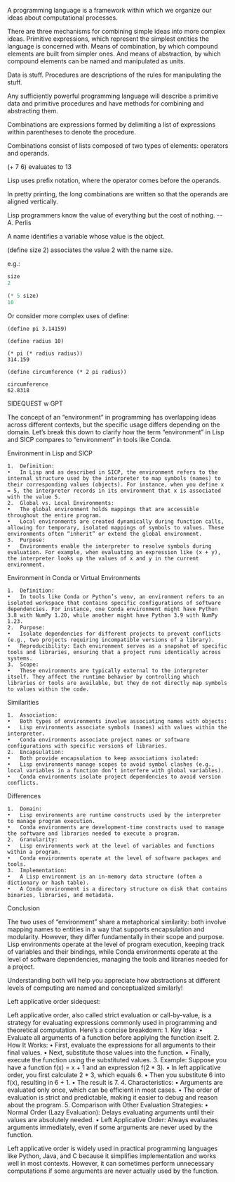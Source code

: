 A programming language is a framework within which we 
organize our ideas about computational processes.

There are three mechanisms for combining simple ideas 
into more complex ideas. Primitive expressions, which 
represent the simplest entities the language is 
concerned with. Means of combination, by which compound 
elements are built from simpler ones. And means of 
abstraction, by which compound elements can be named 
and manipulated as units.

Data is stuff. Procedures are descriptions of the 
rules for manipulating the stuff.

Any sufficiently powerful programming language will 
describe a primitive data and primitive procedures 
and have methods for combining and abstracting them.

Combinations are expressions formed by delimiting a 
list of expressions within parentheses to denote the procedure.

Combinations consist of lists composed of two types of elements:
operators and operands.

(+ 7 6) evaluates to 13

Lisp uses prefix notation, where the operator comes before 
the operands.

In pretty printing, the long combinations are written 
so that the operands are aligned vertically.

Lisp programmers know the value of everything 
but the cost of nothing. -- A. Perlis

A name identifies a variable whose value is the object.

(define size 2) associates the value 2 with the name size.

e.g.:
```lisp
size
2

(* 5 size)
10
```

Or consider more complex uses of define:

```Lisp
(define pi 3.14159)

(define radius 10)

(* pi (* radius radius))
314.159

(define circumference (* 2 pi radius))

circumference
62.8318
```

SIDEQUEST w GPT

The concept of an “environment” in programming has overlapping ideas across different contexts, but the specific usage differs depending on the domain. Let’s break this down to clarify how the term “environment” in Lisp and SICP compares to “environment” in tools like Conda.

Environment in Lisp and SICP

	1.	Definition:
	•	In Lisp and as described in SICP, the environment refers to the internal structure used by the interpreter to map symbols (names) to their corresponding values (objects). For instance, when you define x = 5, the interpreter records in its environment that x is associated with the value 5.
	2.	Global vs. Local Environments:
	•	The global environment holds mappings that are accessible throughout the entire program.
	•	Local environments are created dynamically during function calls, allowing for temporary, isolated mappings of symbols to values. These environments often “inherit” or extend the global environment.
	3.	Purpose:
	•	Environments enable the interpreter to resolve symbols during evaluation. For example, when evaluating an expression like (x + y), the interpreter looks up the values of x and y in the current environment.

Environment in Conda or Virtual Environments

	1.	Definition:
	•	In tools like Conda or Python’s venv, an environment refers to an isolated workspace that contains specific configurations of software dependencies. For instance, one Conda environment might have Python 3.8 with NumPy 1.20, while another might have Python 3.9 with NumPy 1.23.
	2.	Purpose:
	•	Isolate dependencies for different projects to prevent conflicts (e.g., two projects requiring incompatible versions of a library).
	•	Reproducibility: Each environment serves as a snapshot of specific tools and libraries, ensuring that a project runs identically across systems.
	3.	Scope:
	•	These environments are typically external to the interpreter itself. They affect the runtime behavior by controlling which libraries or tools are available, but they do not directly map symbols to values within the code.

Similarities

	1.	Association:
	•	Both types of environments involve associating names with objects:
	•	Lisp environments associate symbols (names) with values within the interpreter.
	•	Conda environments associate project names or software configurations with specific versions of libraries.
	2.	Encapsulation:
	•	Both provide encapsulation to keep associations isolated:
	•	Lisp environments manage scopes to avoid symbol clashes (e.g., local variables in a function don’t interfere with global variables).
	•	Conda environments isolate project dependencies to avoid version conflicts.

Differences

	1.	Domain:
	•	Lisp environments are runtime constructs used by the interpreter to manage program execution.
	•	Conda environments are development-time constructs used to manage the software and libraries needed to execute a program.
	2.	Granularity:
	•	Lisp environments work at the level of variables and functions within a program.
	•	Conda environments operate at the level of software packages and tools.
	3.	Implementation:
	•	A Lisp environment is an in-memory data structure (often a dictionary or hash table).
	•	A Conda environment is a directory structure on disk that contains binaries, libraries, and metadata.

Conclusion

The two uses of “environment” share a metaphorical similarity: both involve mapping names to entities in a way that supports encapsulation and modularity. However, they differ fundamentally in their scope and purpose. Lisp environments operate at the level of program execution, keeping track of variables and their bindings, while Conda environments operate at the level of software dependencies, managing the tools and libraries needed for a project.

Understanding both will help you appreciate how abstractions at different levels of computing are named and conceptualized similarly!

Left applicative order sidequest:

Left applicative order, also called strict evaluation or call-by-value, is a strategy for evaluating expressions commonly used in programming and theoretical computation. Here’s a concise breakdown:
	1.	Key Idea:
	•	Evaluate all arguments of a function before applying the function itself.
	2.	How It Works:
	•	First, evaluate the expressions for all arguments to their final values.
	•	Next, substitute those values into the function.
	•	Finally, execute the function using the substituted values.
	3.	Example:
Suppose you have a function f(x) = x + 1 and an expression f(2 * 3).
	•	In left applicative order, you first calculate 2 * 3, which equals 6.
	•	Then you substitute 6 into f(x), resulting in 6 + 1.
	•	The result is 7.
	4.	Characteristics:
	•	Arguments are evaluated only once, which can be efficient in most cases.
	•	The order of evaluation is strict and predictable, making it easier to debug and reason about the program.
	5.	Comparison with Other Evaluation Strategies:
	•	Normal Order (Lazy Evaluation): Delays evaluating arguments until their values are absolutely needed.
	•	Left Applicative Order: Always evaluates arguments immediately, even if some arguments are never used by the function.

Left applicative order is widely used in practical programming languages like Python, Java, and C because it simplifies implementation and works well in most contexts. However, it can sometimes perform unnecessary computations if some arguments are never actually used by the function.
